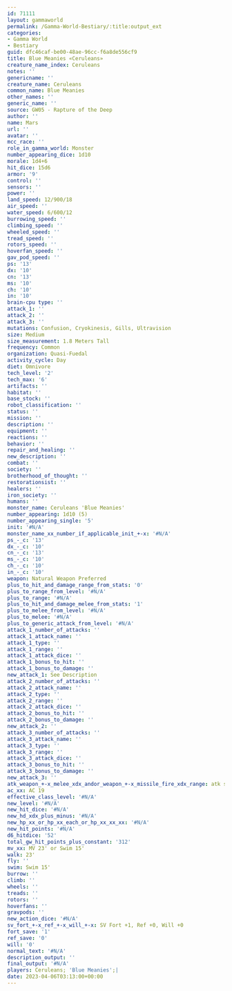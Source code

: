 ```yaml
---
id: 71111
layout: gammaworld
permalink: /Gamma-World-Bestiary/:title:output_ext
categories:
- Gamma World
- Bestiary
guid: dfc46caf-be00-48ae-96cc-f6a8de556cf9
title: Blue Meanies «Ceruleans»
creature_name_index: Ceruleans
notes: ''
genericname: ''
creature_name: Ceruleans
common_name: Blue Meanies
other_names: ''
generic_name: ''
source: GW05 - Rapture of the Deep
author: ''
name: Mars
url: ''
avatar: ''
mcc_race: ''
role_in_gamma_world: Monster
number_appearing_dice: 1d10
morale: 1d4+6
hit_dice: 15d6
armor: '9'
control: ''
sensors: ''
power: ''
land_speed: 12/900/18
air_speed: ''
water_speed: 6/600/12
burrowing_speed: ''
climbing_speed: ''
wheeled_speed: ''
tread_speed: ''
rotors_speed: ''
hoverfan_speed: ''
gav_pod_speed: ''
ps: '13'
dx: '10'
cn: '13'
ms: '10'
ch: '10'
in: '10'
brain-cpu type: ''
attack_1: ''
attack_2: ''
attack_3: ''
mutations: Confusion, Cryokinesis, Gills, Ultravision
size: Medium
size_measurement: 1.8 Meters Tall
frequency: Common
organization: Quasi-Fuedal
activity_cycle: Day
diet: Omnivore
tech_level: '2'
tech_max: '6'
artifacts: ''
habitat: ''
base_stock: ''
robot_classification: ''
status: ''
mission: ''
description: ''
equipment: ''
reactions: ''
behavior: ''
repair_and_healing: ''
new_description: ''
combat: ''
society: ''
brotherhood_of_thought: ''
restorationsist: ''
healers: ''
iron_society: ''
humans: ''
monster_name: Ceruleans 'Blue Meanies'
number_appearing: 1d10 (5)
number_appearing_single: '5'
init: '#N/A'
monster_name_xx_number_if_applicable_init_+-x: '#N/A'
ps_-_c: '13'
dx_-_c: '10'
cn_-_c: '13'
ms_-_c: '10'
ch_-_c: '10'
in_-_c: '10'
weapon: Natural Weapon Preferred
plus_to_hit_and_damage_range_from_stats: '0'
plus_to_range_from_level: '#N/A'
plus_to_range: '#N/A'
plus_to_hit_and_damage_melee_from_stats: '1'
plus_to_melee_from_level: '#N/A'
plus_to_melee: '#N/A'
plus_to_generic_attack_from_level: '#N/A'
attack_1_number_of_attacks: ''
attack_1_attack_name: ''
attack_1_type: ''
attack_1_range: ''
attack_1_attack_dice: ''
attack_1_bonus_to_hit: ''
attack_1_bonus_to_damage: ''
new_attack_1: See Description
attack_2_number_of_attacks: ''
attack_2_attack_name: ''
attack_2_type: ''
attack_2_range: ''
attack_2_attack_dice: ''
attack_2_bonus_to_hit: ''
attack_2_bonus_to_damage: ''
new_attack_2: ''
attack_3_number_of_attacks: ''
attack_3_attack_name: ''
attack_3_type: ''
attack_3_range: ''
attack_3_attack_dice: ''
attack_3_bonus_to_hit: ''
attack_3_bonus_to_damage: ''
new_attack_3: ''
atk_weapon_+-x_melee_xdx_andor_weapon_+-x_missile_fire_xdx_range: atk see description
ac_xx: AC 19
effective_class_level: '#N/A'
new_level: '#N/A'
new_hit_dice: '#N/A'
new_hd_xdx_plus_minus: '#N/A'
new_hp_xx_or_hp_xx_each_or_hp_xx_xx_xx: '#N/A'
new_hit_points: '#N/A'
d6_hitdice: '52'
total_gw_hit_points_plus_constant: '312'
mv_xx: MV 23' or Swim 15'
walk: 23'
fly: ''
swim: Swim 15'
burrow: ''
climb: ''
wheels: ''
treads: ''
rotors: ''
hoverfans: ''
gravpods: ''
new_action_dice: '#N/A'
sv_fort_+-x_ref_+-x_will_+-x: SV Fort +1, Ref +0, Will +0
fort_save: '1'
ref_save: '0'
will: '0'
normal_text: '#N/A'
description_output: ''
final_output: '#N/A'
players: Ceruleans; 'Blue Meanies';|
date: 2023-04-06T03:13:00+00:00
---
```

</br>